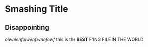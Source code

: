 # Smashing Title

## Disappointing 

_oiwnienfoiwenfiwnefewf_
this is the __BEST__ F'ING FILE IN THE WORLD
